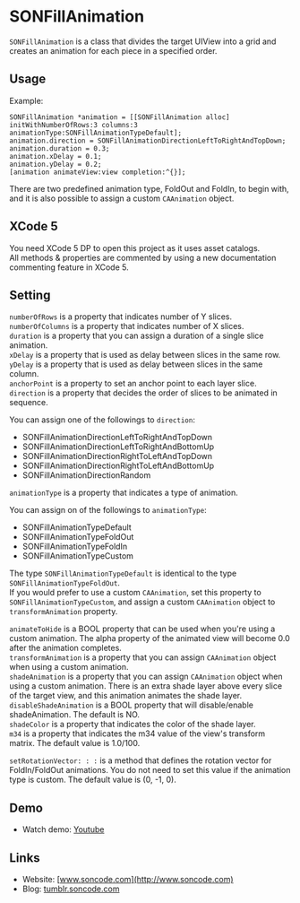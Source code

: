 SONFillAnimation
================

`SONFillAnimation` is a class that divides the target UIView into a grid and creates an animation for each piece in a specified order.


Usage
----------------

Example:

    SONFillAnimation *animation = [[SONFillAnimation alloc] initWithNumberOfRows:3 columns:3 animationType:SONFillAnimationTypeDefault];
    animation.direction = SONFillAnimationDirectionLeftToRightAndTopDown;
    animation.duration = 0.3;
    animation.xDelay = 0.1;
    animation.yDelay = 0.2;
    [animation animateView:view completion:^{}];
  
There are two predefined animation type, FoldOut and FoldIn, to begin with, and it is also possible to assign a custom `CAAnimation` object.


XCode 5
----------------

You need XCode 5 DP to open this project as it uses asset catalogs.  
All methods & properties are commented by using a new documentation commenting feature in XCode 5.


Setting
----------------

`numberOfRows` is a property that indicates number of Y slices.  
`numberOfColumns` is a property that indicates number of X slices.  
`duration` is a property that you can assign a duration of a single slice animation.  
`xDelay` is a property that is used as delay between slices in the same row.  
`yDelay` is a property that is used as delay between slices in the same column.  
`anchorPoint` is a property to set an anchor point to each layer slice.  
`direction` is a property that decides the order of slices to be animated in sequence.  

You can assign one of the followings to `direction`:
- SONFillAnimationDirectionLeftToRightAndTopDown
- SONFillAnimationDirectionLeftToRightAndBottomUp
- SONFillAnimationDirectionRightToLeftAndTopDown
- SONFillAnimationDirectionRightToLeftAndBottomUp
- SONFillAnimationDirectionRandom

`animationType` is a property that indicates a type of animation.

You can assign on of the followings to `animationType`:
- SONFillAnimationTypeDefault
- SONFillAnimationTypeFoldOut
- SONFillAnimationTypeFoldIn
- SONFillAnimationTypeCustom

The type `SONFillAnimationTypeDefault` is identical to the type `SONFillAnimationTypeFoldOut`.  
If you would prefer to use a custom `CAAnimation`, set this property to `SONFillAnimationTypeCustom`, and assign a custom `CAAnimation` object to `transformAnimation` property.  

`animateToHide` is a BOOL property that can be used when you're using a custom animation. The alpha property of the animated view will become 0.0 after the animation completes.  
`transformAnimation` is a property that you can assign `CAAnimation` object when using a custom animation.  
`shadeAnimation` is a property that you can assign `CAAnimation` object when using a custom animation. There is an extra shade layer above every slice of the target view, and this animation animates the shade layer.  
`disableShadeAnimation` is a BOOL property that will disable/enable shadeAnimation. The default is NO.  
`shadeColor` is a property that indicates the color of the shade layer.  
`m34` is a property that indicates the m34 value of the view's transform matrix. The default value is 1.0/100.  

`setRotationVector: : :` is a method that defines the rotation vector for FoldIn/FoldOut animations. You do not need to set this value if the animation type is custom. The default value is (0, -1, 0).  


Demo
----------------

- Watch demo: [Youtube](http://youtu.be/tsA6Fu4mPww)


Links
----------------

- Website: [www.soncode.com](http://www.soncode.com)
- Blog: [tumblr.soncode.com](http://tumblr.soncode.com)

